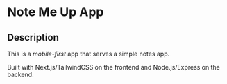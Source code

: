 # Note Me Up App

## Description

This is a *mobile-first* app that serves a simple notes app.

Built with Next.js/TailwindCSS on the frontend and Node.js/Express on the backend.